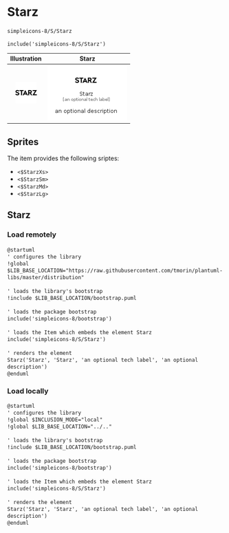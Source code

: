 # Starz


```text
simpleicons-8/S/Starz
```

```text
include('simpleicons-8/S/Starz')
```



| Illustration | Starz |
| :---: | :---: |
| ![illustration for Illustration](../../simpleicons-8/S/Starz.png) | ![illustration for Starz](../../simpleicons-8/S/Starz.Local.png) |



## Sprites
The item provides the following sriptes:

- `<$StarzXs>`
- `<$StarzSm>`
- `<$StarzMd>`
- `<$StarzLg>`





## Starz

### Load remotely
```plantuml
@startuml
' configures the library
!global $LIB_BASE_LOCATION="https://raw.githubusercontent.com/tmorin/plantuml-libs/master/distribution"

' loads the library's bootstrap
!include $LIB_BASE_LOCATION/bootstrap.puml

' loads the package bootstrap
include('simpleicons-8/bootstrap')

' loads the Item which embeds the element Starz
include('simpleicons-8/S/Starz')

' renders the element
Starz('Starz', 'Starz', 'an optional tech label', 'an optional description')
@enduml
```

### Load locally
```plantuml
@startuml
' configures the library
!global $INCLUSION_MODE="local"
!global $LIB_BASE_LOCATION="../.."

' loads the library's bootstrap
!include $LIB_BASE_LOCATION/bootstrap.puml

' loads the package bootstrap
include('simpleicons-8/bootstrap')

' loads the Item which embeds the element Starz
include('simpleicons-8/S/Starz')

' renders the element
Starz('Starz', 'Starz', 'an optional tech label', 'an optional description')
@enduml
```

